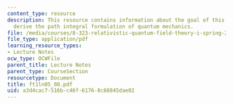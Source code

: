 ```yaml
---
content_type: resource
description: This resource contains information about the goal of this file is to
  derive the path integral formulation of quantum mechanics.
file: /media/courses/8-323-relativistic-quantum-field-theory-i-spring-2008/a3d4cac7516bc46f61768c68845dae02_ft1ln05_08.pdf
file_type: application/pdf
learning_resource_types:
- Lecture Notes
ocw_type: OCWFile
parent_title: Lecture Notes
parent_type: CourseSection
resourcetype: Document
title: ft1ln05_08.pdf
uid: a3d4cac7-516b-c46f-6176-8c68845dae02
---
```

